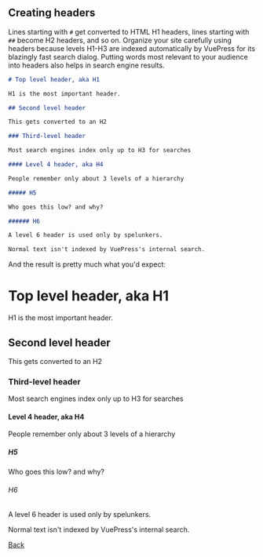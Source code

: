## Creating headers 

Lines starting with `#` get converted to HTML H1 headers, lines starting with `##` become H2 headers, and so on.
Organize your site carefully using headers because levels H1-H3 are indexed automatically by VuePress
for its blazingly fast search dialog.
Putting words most relevant to your audience into headers also helps in search engine results.

```markdown
# Top level header, aka H1

H1 is the most important header.

## Second level header

This gets converted to an H2

### Third-level header

Most search engines index only up to H3 for searches

#### Level 4 header, aka H4

People remember only about 3 levels of a hierarchy

##### H5

Who goes this low? and why?

###### H6

A level 6 header is used only by spelunkers.

Normal text isn't indexed by VuePress's internal search.

```

And the result is pretty much what you'd expect:

# Top level header, aka H1

H1 is the most important header.

## Second level header

This gets converted to an H2

### Third-level header

Most search engines index only up to H3 for searches

#### Level 4 header, aka H4

People remember only about 3 levels of a hierarchy

##### H5

Who goes this low? and why?

###### H6

A level 6 header is used only by spelunkers.

Normal text isn't indexed by VuePress's internal search.

[Back](/README.md)

